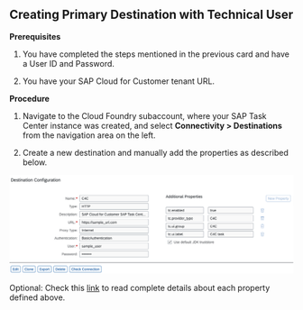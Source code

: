 ## Creating Primary Destination with Technical User

**Prerequisites**

1. You have completed the steps mentioned in the previous card and have a User ID and Password.

2. You have your SAP Cloud for Customer tenant URL.


**Procedure**

1.	Navigate to the Cloud Foundry subaccount, where your SAP Task Center instance was created, and select **Connectivity > Destinations** 
    from the navigation area on the left.
    
2.	Create a new destination and manually add the properties as described below. 

![Primary-destination](cloud-for-customer/images/Primary-Dest.png)


Optional: Check this [link](https://help.sap.com/docs/TASK_CENTER/08cbda59b4954e93abb2ec85f1db399d/bb3728b6073c4425b6cadc7b9c7b6b1b.html) to read complete details about each property defined above.
